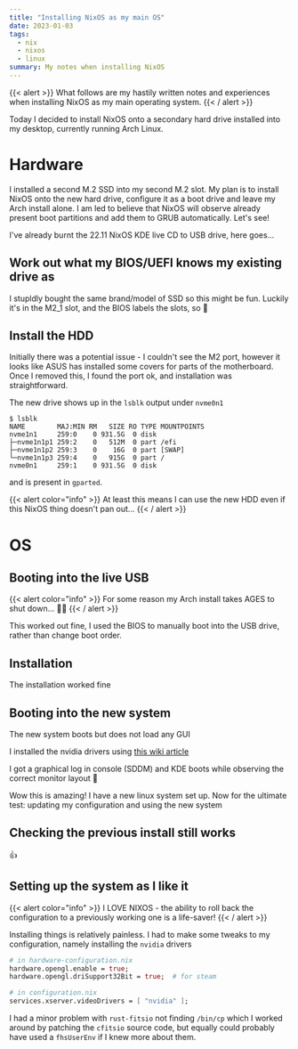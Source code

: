 ```yaml
---
title: "Installing NixOS as my main OS"
date: 2023-01-03
tags:
  - nix
  - nixos
  - linux
summary: My notes when installing NixOS
---
```


{{< alert >}}
What follows are my hastily written notes and experiences when installing NixOS as my main operating system.
{{< / alert >}}

Today I decided to install NixOS onto a secondary hard drive installed into my desktop, currently running Arch Linux.

# Hardware

I installed a second M.2 SSD into my second M.2 slot. My plan is to install NixOS onto the new hard drive, configure it as a boot drive and leave my Arch install alone. I am led to believe that NixOS will observe already present boot partitions and add them to GRUB automatically. Let's see!

I've already burnt the 22.11 NixOS KDE live CD to USB drive, here goes...

## Work out what my BIOS/UEFI knows my existing drive as

I stupldly bought the same brand/model of SSD so this might be fun. Luckily it's in the M2_1 slot, and the BIOS labels the slots, so 🎉

## Install the HDD

Initially there was a potential issue - I couldn't see the M2 port, however it looks like ASUS has installed some covers for parts of the motherboard. Once I removed this, I found the port ok, and installation was straightforward.

The new drive shows up in the `lsblk` output under `nvme0n1`

```
$ lsblk
NAME        MAJ:MIN RM   SIZE RO TYPE MOUNTPOINTS
nvme1n1     259:0    0 931.5G  0 disk
├─nvme1n1p1 259:2    0   512M  0 part /efi
├─nvme1n1p2 259:3    0    16G  0 part [SWAP]
└─nvme1n1p3 259:4    0   915G  0 part /
nvme0n1     259:1    0 931.5G  0 disk
```

and is present in `gparted`.

{{< alert color="info" >}}
At least this means I can use the new HDD even if this NixOS thing doesn't pan out...
{{< / alert >}}

# OS

## Booting into the live USB

{{< alert color="info" >}}
For some reason my Arch install takes AGES to shut down... 🤷‍♂
{{< / alert >}}

This worked out fine, I used the BIOS to manually boot into the USB drive, rather than change boot order.


## Installation

The installation worked fine

## Booting into the new system

The new system boots but does not load any GUI

I installed the nvidia drivers using [this wiki article](https://nixos.wiki/wiki/Nvidia#Installing_NVIDIA_official_drivers_on_NixOS)

I got a graphical log in console (SDDM) and KDE boots while observing the correct monitor layout 🎉

Wow this is amazing! I have a new linux system set up. Now for the ultimate test: updating my configuration and using the new system

## Checking the previous install still works

👍

## Setting up the system as I like it

{{< alert color="info" >}}
I LOVE NIXOS - the ability to roll back the configuration to a previously working one is a life-saver!
{{< / alert >}}


Installing things is relatively painless. I had to make some tweaks to my configuration, namely installing the `nvidia` drivers

```nix
# in hardware-configuration.nix
hardware.opengl.enable = true;
hardware.opengl.driSupport32Bit = true;  # for steam

# in configuration.nix
services.xserver.videoDrivers = [ "nvidia" ];
```

I had a minor problem with `rust-fitsio` not finding `/bin/cp` which I worked around by patching the `cfitsio` source code, but equally could probably have used a `fhsUserEnv` if I knew more about them.
